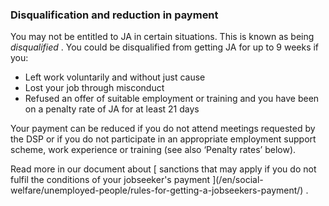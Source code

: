 ###  Disqualification and reduction in payment

You may not be entitled to JA in certain situations. This is known as being
_disqualified_ . You could be disqualified from getting JA for up to 9 weeks
if you:

  * Left work voluntarily and without just cause 
  * Lost your job through misconduct 
  * Refused an offer of suitable employment or training and you have been on a penalty rate of JA for at least 21 days 

Your payment can be reduced if you do not attend meetings requested by the DSP
or if you do not participate in an appropriate employment support scheme, work
experience or training (see also ‘Penalty rates’ below).

Read more in our document about [ sanctions that may apply if you do not
fulfil the conditions of your jobseeker's payment ](/en/social-
welfare/unemployed-people/rules-for-getting-a-jobseekers-payment/) .
